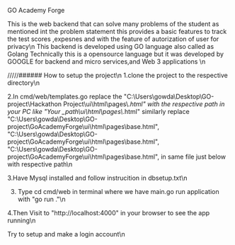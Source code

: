GO Academy Forge  


This is the web backend that can solve many problems of the student as mentioned  int the problem statement this provides a basic features to track the test scores ,expesnes and with the feature of autorization of user for privacy\n
This backend is developed using GO language also called as Golang Technically this is a opensource language but it was developed by GOOGLE for backend and micro services,and Web 3 applications \n

/////######   How to setup the project\n
1.clone the project to the respective directory\n


2.In cmd/web/templates.go replace the "C:\\Users\\gowda\\Desktop\\GO-project\\Hackathon Project\\ui\\html\\pages\\*.html" with the respective path in your PC like "Your _path\\ui\\html\\pages\\*.html"
  similarly replace 			"C:\\Users\\gowda\\Desktop\\GO-project\\GoAcademyForge\\ui\\html\\pages\\base.html", 			"C:\\Users\\gowda\\Desktop\\GO-project\\GoAcademyForge\\ui\\html\\pages\\base.html", 			"C:\\Users\\gowda\\Desktop\\GO-project\\GoAcademyForge\\ui\\html\\pages\\base.html", in same file just below with respective path\n

  
3.Have Mysql installed and follow instrucition in dbsetup.txt\n


3. Type cd cmd/web in terminal where we have main.go run application with "go run ."\n



4.Then Visit to "http://localhost:4000" in your browser to see the app running\n


Try to setup and make a login account\n




